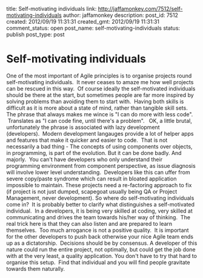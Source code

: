 title: Self-motivating individuals
link: http://jaffamonkey.com/7512/self-motivating-individuals
author: jaffamonkey
description: 
post_id: 7512
created: 2012/09/19 11:31:31
created_gmt: 2012/09/19 11:31:31
comment_status: open
post_name: self-motivating-individuals
status: publish
post_type: post

# Self-motivating individuals

One of the most important of Agile principles is to organise projects round self-motivating individuals.  It never ceases to amaze me how well projects can be rescued in this way.  Of course ideally the self-motivated individuals should be there at the start, but sometimes people are far more inspired by solving problems than avoiding them to start with.  Having both skills is difficult as it is more about a state of mind, rather than tangible skill sets. The phrase that always makes me wince is "I can do more with less code".  Translates as "I can code fine, until there's a problem".   OK, a little brutal, unfortunately the phrase is associated with lazy development (developers).  Modern development langauges provide a lot of helper apps and features that make it quicker and easier to code.  That is not necessarily a bad thing - The concepts of using components over objects, in programming, is part of the evolution. But it can be done badly. And majorly.  You can't have developers who only understand their programming environment from component perspective, as issue diagnosis will involve lower level understanding.  Developers like this can uffer from severe copy/paste syndrome which can result in bloated application impossible to maintain. These projects need a re-factoring approach to fix (if project is not just dumped, scapegoat usually being QA or Project Management, never development). So where do self-motivating individuals come in?  It is probably better to clarify what distinguishes a self-motivated individual.  In a developers, it is being very skilled at coding, very skilled at communicating and drives the team towards his/her way of thinking.  The real trick here is that they can also listen and are prepared to learn themselves.  Too much arrogance is not a positive quality.  It is important for the other developers to push back otherwise your nice Agile team ends up as a dictatorship.  Decisions should be by consensus. A developer of this nature could run the entire project, not optimally, but could get the job done with at the very least, a quality application. You don't have to try that hard to organise this setup.  Find that individual and you will find people gravitate towards them naturally.